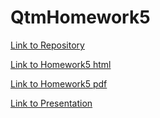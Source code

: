# QtmHomework5

[Link to Repository](https://github.com/KJP952/QtmHomework5?tab=readme-ov-file)

[Link to Homework5 html](Homework5.html)

[Link to Homework5 pdf](Homework5.pdf)

[Link to Presentation](presentation.html)

